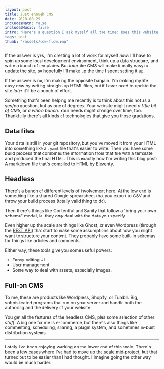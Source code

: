 ```yaml
---
layout: post
title: Just enough CMS
date: 2020-08-29
includesMath: false
includesMusic: false
intro: "Here's a question I ask myself all the time: Does this website I'm about to build need a CMS?."
tags: post
thumb: "/assets/ccw-flow.png"
---
```


If the answer is yes, I'm creating a lot of work for myself *now*: I'll have to spin up some local development environment, think up a data structure, and write a bunch of templates. But *later* the CMS will make it really easy to update the site, so hopefully I'll make up the time I spent setting it up.

If the answer is no, I'm making the opposite bargain. I'm making my life easy *now* by writing straight-up HTML files, but if I ever need to update the site *later* it'll be a bunch of effort.

Something that's been helping me recently is to think about this not as a yes/no question, but as one of degrees. Your website might need *a little bit of CMS*, or *a whole bunch*. Your needs might change over time, too. Thankfully there's all kinds of technologies that give you those gradations.

## Data files
Your data is still in your git repository, but you've moved it from your HTML into something like a ```.yaml``` file that's easier to write. Then you have some build process that combines the information from that file with a template and produced the final HTML. This is exactly how I'm writing this blog post: A markdown file that's compiled to HTML by [Eleventy](https://www.11ty.dev/).


## Headless
There's a bunch of different levels of involvement here. At the low end is something like a shared Google spreadsheet that you export to CSV and throw your build process (totally valid thing to do).

Then there's things like Contentful and Sanity that follow a "bring your own schema" model, ie. they *only* deal with the data you specify.

Even higher up the scale are things like Ghost, or even Wordpress (through the [REST API](https://developer.wordpress.org/rest-api/)) that start to make some assumptions about how you might want to structure your content. They probably have some built-in schemas for things like articles and comments.

Either way, these tools give you some useful powers:

- Fancy editing UI
- User management
- Some way to deal with assets, especially images.

## Full-on CMS
To me, these are products like Wordpress, Shopify, or Tumblr. Big, sohpisticated programs that run on your server and handle both the authoring and the delivery of your website.

You get all the features of the headless CMS, plus some selection of other *stuff*. A big one for me is e-commerce, but there's also things like commenting, scheduling, sharing, a plugin system, and sometimes in-built distribution systems.

---

Lately I've been enjoying working on the lower end of this scale. There's been a few cases where I've had to [move up the scale mid-project](https://maxkoehler.com/work/camberwell-2020/), but that turned out to be easier than I had thought. I imagine going the other way would be much harder.